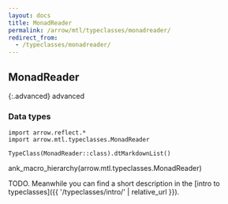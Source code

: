```yaml
---
layout: docs
title: MonadReader
permalink: /arrow/mtl/typeclasses/monadreader/
redirect_from:
  - /typeclasses/monadreader/
---
```


## MonadReader

{:.advanced}
advanced

### Data types

```kotlin:ank:replace
import arrow.reflect.*
import arrow.mtl.typeclasses.MonadReader

TypeClass(MonadReader::class).dtMarkdownList()
```

ank_macro_hierarchy(arrow.mtl.typeclasses.MonadReader)

TODO. Meanwhile you can find a short description in the [intro to typeclasses]({{ '/typeclasses/intro/' | relative_url }}).

